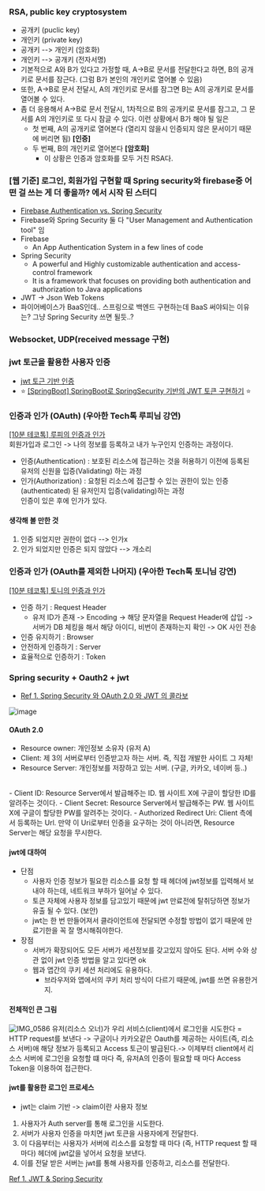 ### RSA, public key cryptosystem
- 공개키 (puclic key)
- 개인키 (private key)
- 공개키 --> 개인키 (암호화)
- 개인키 --> 공개키 (전자서명)
- 기본적으로 A와 B가 있다고 가정할 때, A->B로 문서를 전달한다고 하면, B의 공개키로 문서를 잠근다. (그럼 B가 본인의 개인키로 열어볼 수 있음)
- 또한, A->B로 문서 전달시, A의 개인키로 문서를 잠그면 B는 A의 공개키로 문서를 열어볼 수 있다.
- 좀 더 응용해서 A->B로 문서 전달시, 1차적으로 B의 공개키로 문서를 잠그고, 그 문서를 A의 개인키로 또 다시 잠글 수 있다. 이런 상황에서 B가 해야 될 일은
  - 첫 번째, A의 공개키로 열어본다 (열리지 않을시 인증되지 않은 문서이기 때문에 버리면 됨) <b> [인증] </b>
  - 두 번째, B의 개인키로 열어본다  <b> [암호화] </b>
    - 이 상황은 인증과 암호화를 모두 거친 RSA다.

### [웹 기준] 로그인, 회원가입 구현할 때 Spring security와 firebase중 어떤 걸 쓰는 게 더 좋을까? 에서 시작 된 스터디
- [Firebase Authentication vs. Spring Security](https://stackshare.io/stackups/firebase-authentication-vs-spring-security)
- Firebase와 Spring Security 둘 다 "User Management and Authentication tool" 임
- Firebase
  - An App Authentication System in a few lines of code
- Spring Security
  - A powerful and Highly customizable authentication and access-control framework
  - It is a framework that focuses on providing both authentication and authorization to Java applications
- JWT -> Json Web Tokens
- 파이어베이스가 BaaS인데.. 스프링으로 백엔드 구현하는데 BaaS 써야되는 이유는? 그냥 Spring Security 쓰면 될듯..?

### Websocket, UDP(received message 구현)

### jwt 토근을 활용한 사용자 인증
- [jwt 토근 기반 인증](https://webcoding-start.tistory.com/50)
- :star: [[SpringBoot] SpringBoot로 SpringSecurity 기반의 JWT 토큰 구현하기](https://mangkyu.tistory.com/57) :star:

### 인증과 인가 (OAuth) (우아한 Tech톡 루피님 강연)
[[10분 테코톡] 루피의 인증과 인가](https://www.youtube.com/watch?v=JZgD8aPkHSc) <br>
회원가입과 로그인 -> 나의 정보를 등록하고 내가 누구인지 인증하는 과정이다. <br>
- 인증(Authentication) : 보호된 리소스에 접근하는 것을 허용하기 이전에 등록된 유저의 신원을 입증(Validating) 하는 과정 
- 인가(Authorization) : 요청된 리소스에 접근할 수 있는 권한이 있는 인증(authenticated) 된 유저인지 입증(validating)하는 과정 <br>
인증이 있은 후에 인가가 있다. 
#### 생각해 볼 만한 것
1. 인증 되었지만 권한이 없다 --> 인가x
2. 인가 되었지만 인증은 되지 않았다 --> 개소리

### 인증과 인가 (OAuth를 제외한 나머지) (우아한 Tech톡 토니님 강연)
[[10분 테코톡] 토니의 인증과 인가](https://www.youtube.com/watch?v=y0xMXlOAfss) <br>
- 인증 하기 : Request Header
  - 유저 ID가 존재 -> Encoding -> 해당 문자열을 Request Header에 삽입 -> 서버가 DB 체킹을 해서 해당 아이디, 비번이 존재하는지 확인 -> OK 사인 전송
- 인증 유지하기 : Browser
- 안전하게 인증하기 : Server
- 효율적으로 인증하기 : Token

### Spring security + Oauth2 + jwt
- [Ref 1. Spring Security 와 OAuth 2.0 와 JWT 의 콜라보](https://velog.io/@tmdgh0221/Spring-Security-%EC%99%80-OAuth-2.0-%EC%99%80-JWT-%EC%9D%98-%EC%BD%9C%EB%9D%BC%EB%B3%B4)

![image](https://user-images.githubusercontent.com/30011635/120022508-768ad680-c027-11eb-8733-b4aab1bfb346.png)

#### OAuth 2.0
- Resource owner: 개인정보 소유자 (유저 A)
- Client: 제 3의 서버로부터 인증받고자 하는 서버. 즉, 직접 개발한 사이트 그 자체! 
- Resource Server: 개인정보를 저장하고 있는 서버. (구글, 카카오, 네이버 등..)
<br>
- Client ID: Resource Server에서 발급해주는 ID. 웹 사이트 X에 구글이 할당한 ID를 알려주는 것이다.
- Client Secret: Resource Server에서 발급해주는 PW. 웹 사이트 X에 구글이 할당한 PW를 알려주는 것이다.
- Authorized Redirect Uri: Client 측에서 등록하는 Url. 만약 이 Uri로부터 인증을 요구하는 것이 아니라면, Resource Server는 해당 요청을 무시한다.

#### jwt에 대하여
- 단점
  - 사용자 인증 정보가 필요한 리소스를 요청 할 때 헤더에 jwt정보를 입력해서 보내야 하는데, 네트워크 부하가 일어날 수 있다.
  - 토큰 자체에 사용자 정보를 담고있기 때문에 jwt 만료전에 탈취당하면 정보가 유출 될 수 있다. (보안)
  - jwt는 한 번 만들어져서 클라이언트에 전달되면 수정할 방법이 없기 때문에 만료기한을 꼭 잘 명시해줘야한다. 
- 장점
  - 서버가 확장되어도 모든 서버가 세션정보를 갖고있지 않아도 된다. 서버 수와 상관 없이 jwt 인증 방법을 알고 있다면 ok
  - 웹과 앱간의 쿠키 세션 처리에도 유용하다.
    - 브라우저와 앱에서의 쿠키 처리 방식이 다르기 때문에, jwt를 쓰면 유용한거지.

#### 전체적인 큰 그림
![IMG_0586](https://user-images.githubusercontent.com/30011635/120057432-ec219180-c07d-11eb-9342-03a9629204b8.jpg)
유저(리소스 오너)가 우리 서비스(client)에서 로그인을 시도한다 = HTTP request를 보낸다 -> 구글이나 카카오같은 Oauth를 제공하는 사이트(즉, 리소스 서버)애 해당 정보가 등록되고 Access 토근이 발급된다.-> 이제부터 client에서 리소스 서버에 로그인을 요청할 떄 마다 즉, 유저A의 인증이 필요할 때 마다 Access Token을 이용하여 접근한다.

#### jwt를 활용한 로그인 프로세스
- jwt는 claim 기반 -> claim이란 사용자 정보
1. 사용자가 Auth server를 통해 로그인을 시도한다.
2. 서버가 사용자 인증을 마치면 jwt 토큰을 사용자에게 전달한다.
3. 이 다음부터는 사용자가 서버에 리소스를 요청할 때 마다 (즉, HTTP request 할 때 마다) 헤더에 jwt값을 넣어서 요청을 보낸다.
4. 이를 전달 받은 서버는 jwt를 통해 사용자를 인증하고, 리소스를 전달한다. 

[Ref 1. JWT & Spring Security](https://brunch.co.kr/@springboot/491)
